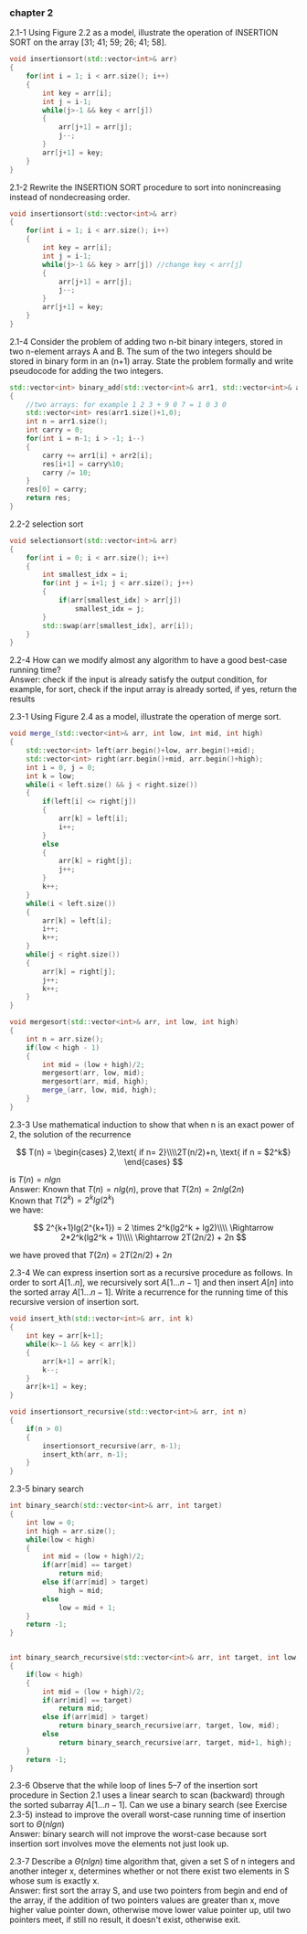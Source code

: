 ### chapter 2


2.1-1 Using Figure 2.2 as a model, illustrate the operation of INSERTION SORT on the array [31; 41; 59; 26; 41; 58].  
```cpp
void insertionsort(std::vector<int>& arr)
{
    for(int i = 1; i < arr.size(); i++)
    {
        int key = arr[i];
        int j = i-1;
        while(j>-1 && key < arr[j])
        {
            arr[j+1] = arr[j];
            j--;
        }
        arr[j+1] = key;
    }
}
```

2.1-2 Rewrite the INSERTION SORT procedure to sort into nonincreasing instead of nondecreasing order.  
```cpp
void insertionsort(std::vector<int>& arr)
{
    for(int i = 1; i < arr.size(); i++)
    {
        int key = arr[i];
        int j = i-1;
        while(j>-1 && key > arr[j]) //change key < arr[j]
        {
            arr[j+1] = arr[j];
            j--;
        }
        arr[j+1] = key;
    }
}
```

2.1-4 Consider the problem of adding two n-bit binary integers, stored in two n-element arrays A and B. The sum of the two integers should be stored in binary form in an (n+1) array. State the problem formally and write pseudocode for adding the two integers.  
```cpp
std::vector<int> binary_add(std::vector<int>& arr1, std::vector<int>& arr2)
{
    //two arrays: for example 1 2 3 + 9 0 7 = 1 0 3 0
    std::vector<int> res(arr1.size()+1,0);
    int n = arr1.size();
    int carry = 0;
    for(int i = n-1; i > -1; i--)
    {
        carry += arr1[i] + arr2[i];
        res[i+1] = carry%10;
        carry /= 10;
    }
    res[0] = carry;
    return res;
}
```


2.2-2 selection sort  
```cpp
void selectionsort(std::vector<int>& arr)
{
    for(int i = 0; i < arr.size(); i++)
    {
        int smallest_idx = i;
        for(int j = i+1; j < arr.size(); j++)
        {
            if(arr[smallest_idx] > arr[j])
                smallest_idx = j;
        }
        std::swap(arr[smallest_idx], arr[i]);
    }
}
```


2.2-4 How can we modify almost any algorithm to have a good best-case running time?  
Answer: check if the input is already satisfy the output condition, for example, for sort, check if the input array is already sorted, if yes, return the results


2.3-1 Using Figure 2.4 as a model, illustrate the operation of merge sort.  
```cpp
void merge_(std::vector<int>& arr, int low, int mid, int high)
{
    std::vector<int> left(arr.begin()+low, arr.begin()+mid);
    std::vector<int> right(arr.begin()+mid, arr.begin()+high);
    int i = 0, j = 0;
    int k = low;
    while(i < left.size() && j < right.size())
    {
        if(left[i] <= right[j])
        {
            arr[k] = left[i];
            i++;
        }
        else
        {
            arr[k] = right[j];
            j++;
        }
        k++;
    }
    while(i < left.size())
    {
        arr[k] = left[i];
        i++;
        k++;
    }
    while(j < right.size())
    {
        arr[k] = right[j];
        j++;
        k++;
    }
}

void mergesort(std::vector<int>& arr, int low, int high)
{
    int n = arr.size();
    if(low < high - 1)
    {
        int mid = (low + high)/2;
        mergesort(arr, low, mid);
        mergesort(arr, mid, high);
        merge_(arr, low, mid, high);
    }
}
```

2.3-3 Use mathematical induction to show that when n is an exact power of 2, the solution of the recurrence  



$$
T(n) = \begin{cases} 2,\text{ if n= 2}\\\\2T(n/2)+n, \text{ if n = $2^k$} \end{cases}
$$


is $T(n) = nlgn$  
Answer: 
Known that $T(n) = nlg(n)$, prove that $T(2n) = 2nlg(2n)$  
Known that $T(2^k) = 2^klg(2^k)$  
we have:  



$$
2^{k+1}lg(2^{k+1}) = 2 \times 2^k(lg2^k + lg2)\\\\
\Rightarrow 2*2^k(lg2^k + 1)\\\\
\Rightarrow 2T(2n/2) + 2n  
$$



we have proved that $T(2n) = 2T(2n/2) + 2n$  




2.3-4 We can express insertion sort as a recursive procedure as follows. In order to sort $A[1..n]$, we recursively sort $A[1...n-1]$ and then insert $A[n]$ into the sorted array $A[1...n-1]$. Write a recurrence for the running time of this recursive version of insertion sort.  
```cpp
void insert_kth(std::vector<int>& arr, int k)
{
    int key = arr[k+1];
    while(k>-1 && key < arr[k])
    {
        arr[k+1] = arr[k];
        k--;
    }
    arr[k+1] = key;
}

void insertionsort_recursive(std::vector<int>& arr, int n)
{
    if(n > 0)
    {
        insertionsort_recursive(arr, n-1);
        insert_kth(arr, n-1);
    }
}
```


2.3-5 binary search  
```cpp
int binary_search(std::vector<int>& arr, int target)
{
    int low = 0;
    int high = arr.size();
    while(low < high)
    {
        int mid = (low + high)/2;
        if(arr[mid] == target)
            return mid;
        else if(arr[mid] > target)
            high = mid;
        else
            low = mid + 1;
    }
    return -1;
}


int binary_search_recursive(std::vector<int>& arr, int target, int low, int high)
{
    if(low < high)
    {
        int mid = (low + high)/2;
        if(arr[mid] == target)
            return mid;
        else if(arr[mid] > target)
            return binary_search_recursive(arr, target, low, mid);
        else
            return binary_search_recursive(arr, target, mid+1, high);
    }
    return -1;
}

```


2.3-6 Observe that the while loop of lines 5–7 of the insertion sort procedure in Section 2.1 uses a linear search to scan (backward) through the sorted subarray $A[1...n-1]$. Can we use a binary search (see Exercise 2.3-5) instead to improve the overall worst-case running time of insertion sort to $\Theta(nlgn)$  
Answer: binary search will not improve the worst-case because sort insertion sort involves move the elements not just look up.




2.3-7 Describe a $\Theta(nlgn)$ time algorithm that, given a set S of n integers and another integer x, determines whether or not there exist two elements in S whose sum is exactly x.  
Answer: first sort the array S,  and use two pointers from begin and end of the array, if the addition of two pointers values are greater than x, move higher value pointer down, otherwise move lower value pointer up, util two pointers meet, if still no result, it doesn't exist, otherwise exit.
